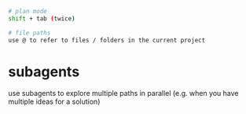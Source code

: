 ```sh
# plan mode
shift + tab (twice) 

# file paths
use @ to refer to files / folders in the current project

```

# subagents
use subagents to explore multiple paths in parallel (e.g. when you have multiple ideas for a solution)